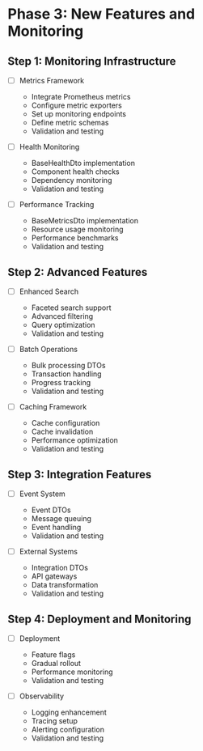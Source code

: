 # Phase 3: New Features and Monitoring

## Step 1: Monitoring Infrastructure
- [ ] Metrics Framework
  - Integrate Prometheus metrics
  - Configure metric exporters
  - Set up monitoring endpoints
  - Define metric schemas
  - Validation and testing

- [ ] Health Monitoring
  - BaseHealthDto implementation
  - Component health checks
  - Dependency monitoring
  - Validation and testing

- [ ] Performance Tracking
  - BaseMetricsDto implementation
  - Resource usage monitoring
  - Performance benchmarks
  - Validation and testing

## Step 2: Advanced Features
- [ ] Enhanced Search
  - Faceted search support
  - Advanced filtering
  - Query optimization
  - Validation and testing

- [ ] Batch Operations
  - Bulk processing DTOs
  - Transaction handling
  - Progress tracking
  - Validation and testing

- [ ] Caching Framework
  - Cache configuration
  - Cache invalidation
  - Performance optimization
  - Validation and testing

## Step 3: Integration Features
- [ ] Event System
  - Event DTOs
  - Message queuing
  - Event handling
  - Validation and testing

- [ ] External Systems
  - Integration DTOs
  - API gateways
  - Data transformation
  - Validation and testing

## Step 4: Deployment and Monitoring
- [ ] Deployment
  - Feature flags
  - Gradual rollout
  - Performance monitoring
  - Validation and testing

- [ ] Observability
  - Logging enhancement
  - Tracing setup
  - Alerting configuration
  - Validation and testing
